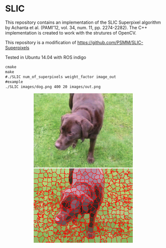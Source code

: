 # SLIC

This repository contains an implementation of the SLIC Superpixel algorithm by Achanta et al. (PAMI'12, vol. 34, num. 11, pp. 2274-2282). The C++ implementation is created to work with the strutures of OpenCV.

This repository is a modification of https://github.com/PSMM/SLIC-Superpixels

Tested in Ubuntu 14.04 with ROS indigo

	cmake
	make
	#./SLIC num_of_superpixels weight_factor image_out
	#example
	./SLIC images/dog.png 400 20 images/out.png

<p align="center">
  <img src="https://github.com/CarlosUrteaga/SLIC/blob/master/images/dog.png?raw=true" alt="Dog"/>
  <img src="https://github.com/CarlosUrteaga/SLIC/blob/master/images/out.png?raw=true" alt="Dog Segmentation"/>
</p>
